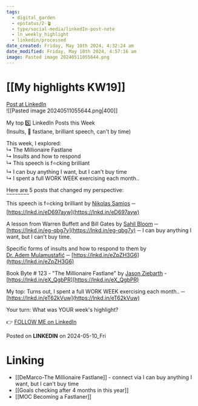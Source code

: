 ```yaml
---
tags:
  - digital_garden
  - epstatus/2-🪴
  - type/social-media/linkedIn-post-note
  - ln_weekly_highlight
  - linkedin/processed
date_created: Friday, May 10th 2024, 4:32:24 am
date_modified: Friday, May 10th 2024, 4:57:16 am
image: Pasted image 20240511055644.png
---
```

# [[My highlights KW19]]
[Post at LinkedIn](https://www.linkedin.com/posts/sebastiankamilli_my-top-5-linkedin-posts-this-week-insults-activity-7194599555210924032-ocms?utm_source=share&utm_medium=member_desktop)  
![[Pasted image 20240511055644.png|400]]

My top 5️⃣ LinkedIn Posts this Week  
(Insults, 🤑 fastlane, brilliant speech, can't by time)  
  
This week, I explored:  
↳ The Millionaire Fastlane  
↳ Insults and how to respond  
↳ This speech is f⭐cking brilliant  
↳ I can buy anything I want, but I can't buy time  
↳ I spent a full WORK WEEK exercising each month..  
  
Here are 5 posts that changed my perspective:  
‾‾‾‾‾‾‾‾  
This speech is f⭐cking brilliant by [Nikolas Samios](https://www.linkedin.com/in/nikolassamios/) ─  
[https://lnkd.in/eD697ayw](https://lnkd.in/eD697ayw)  
  
A lesson from Warren Buffett and Bill Gates by [Sahil Bloom](https://www.linkedin.com/in/sahilbloom/) ─  
[https://lnkd.in/eg-qbg7y](https://lnkd.in/eg-qbg7y) ─ I can buy anything I want, but I can't buy time.  
  
Specific forms of insults and how to respond to them by  
[Dr. Adem Mulamustafić](https://www.linkedin.com/in/adem-mulamustafi%C4%87/) ─ [https://lnkd.in/eZpZH3G6](https://lnkd.in/eZpZH3G6)  
  
Book Byte # 123 - "The Millionaire Fastlane" by [Jason Ziebarth](https://www.linkedin.com/in/jasonziebarth/) - [https://lnkd.in/eX_QgbPR](https://lnkd.in/eX_QgbPR)  
  
My top: Turns out, I spent a full WORK WEEK exercising each month.. ─ [https://lnkd.in/eT62kVuw](https://lnkd.in/eT62kVuw)  
  
Your turn: What was YOUR week's highlight?

👉 [FOLLOW ME on LinkedIn](https://www.linkedin.com/comm/mynetwork/discovery-see-all?usecase=PEOPLE_FOLLOWS&followMember=sebastiankamilli)

Posted on **LINKEDIN** on 2024-05-10_Fri
# Linking
+ [[DeMarco-The Millionaire Fastlane]] - connect via I can buy anything I want, but I can't buy time
+ [[Goals checking after 4 months in this year]]
+ [[MOC Becoming a Fastlaner]]